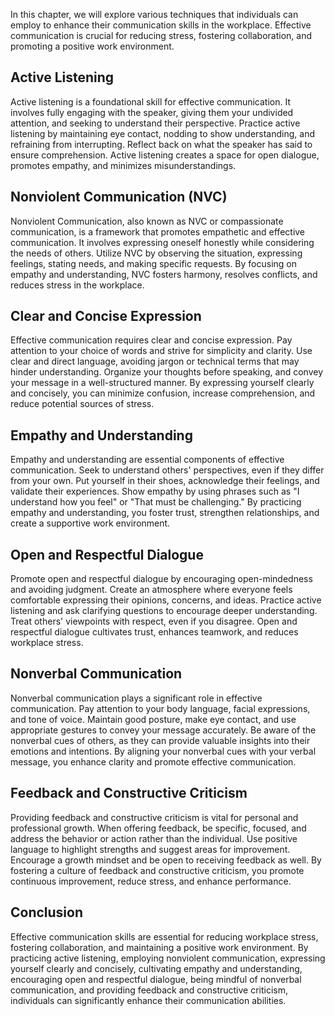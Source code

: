 
In this chapter, we will explore various techniques that individuals can employ to enhance their communication skills in the workplace. Effective communication is crucial for reducing stress, fostering collaboration, and promoting a positive work environment.

Active Listening
----------------

Active listening is a foundational skill for effective communication. It involves fully engaging with the speaker, giving them your undivided attention, and seeking to understand their perspective. Practice active listening by maintaining eye contact, nodding to show understanding, and refraining from interrupting. Reflect back on what the speaker has said to ensure comprehension. Active listening creates a space for open dialogue, promotes empathy, and minimizes misunderstandings.

Nonviolent Communication (NVC)
------------------------------

Nonviolent Communication, also known as NVC or compassionate communication, is a framework that promotes empathetic and effective communication. It involves expressing oneself honestly while considering the needs of others. Utilize NVC by observing the situation, expressing feelings, stating needs, and making specific requests. By focusing on empathy and understanding, NVC fosters harmony, resolves conflicts, and reduces stress in the workplace.

Clear and Concise Expression
----------------------------

Effective communication requires clear and concise expression. Pay attention to your choice of words and strive for simplicity and clarity. Use clear and direct language, avoiding jargon or technical terms that may hinder understanding. Organize your thoughts before speaking, and convey your message in a well-structured manner. By expressing yourself clearly and concisely, you can minimize confusion, increase comprehension, and reduce potential sources of stress.

Empathy and Understanding
-------------------------

Empathy and understanding are essential components of effective communication. Seek to understand others' perspectives, even if they differ from your own. Put yourself in their shoes, acknowledge their feelings, and validate their experiences. Show empathy by using phrases such as "I understand how you feel" or "That must be challenging." By practicing empathy and understanding, you foster trust, strengthen relationships, and create a supportive work environment.

Open and Respectful Dialogue
----------------------------

Promote open and respectful dialogue by encouraging open-mindedness and avoiding judgment. Create an atmosphere where everyone feels comfortable expressing their opinions, concerns, and ideas. Practice active listening and ask clarifying questions to encourage deeper understanding. Treat others' viewpoints with respect, even if you disagree. Open and respectful dialogue cultivates trust, enhances teamwork, and reduces workplace stress.

Nonverbal Communication
-----------------------

Nonverbal communication plays a significant role in effective communication. Pay attention to your body language, facial expressions, and tone of voice. Maintain good posture, make eye contact, and use appropriate gestures to convey your message accurately. Be aware of the nonverbal cues of others, as they can provide valuable insights into their emotions and intentions. By aligning your nonverbal cues with your verbal message, you enhance clarity and promote effective communication.

Feedback and Constructive Criticism
-----------------------------------

Providing feedback and constructive criticism is vital for personal and professional growth. When offering feedback, be specific, focused, and address the behavior or action rather than the individual. Use positive language to highlight strengths and suggest areas for improvement. Encourage a growth mindset and be open to receiving feedback as well. By fostering a culture of feedback and constructive criticism, you promote continuous improvement, reduce stress, and enhance performance.

Conclusion
----------

Effective communication skills are essential for reducing workplace stress, fostering collaboration, and maintaining a positive work environment. By practicing active listening, employing nonviolent communication, expressing yourself clearly and concisely, cultivating empathy and understanding, encouraging open and respectful dialogue, being mindful of nonverbal communication, and providing feedback and constructive criticism, individuals can significantly enhance their communication abilities.
